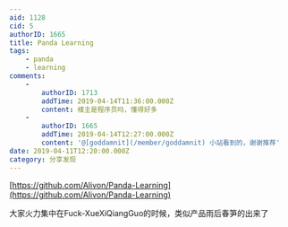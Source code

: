 ```yaml
---
aid: 1128
cid: 5
authorID: 1665
title: Panda Learning
tags:
    - panda
    - learning
comments:
    -
        authorID: 1713
        addTime: 2019-04-14T11:36:00.000Z
        content: 楼主是程序员吗，懂得好多
    -
        authorID: 1665
        addTime: 2019-04-14T12:27:00.000Z
        content: '@[goddamnit](/member/goddamnit) 小站看到的，谢谢推荐'
date: 2019-04-11T12:20:00.000Z
category: 分享发现
---
```


[https://github.com/Alivon/Panda-Learning](https://github.com/Alivon/Panda-Learning)

大家火力集中在Fuck-XueXiQiangGuo的时候，类似产品雨后春笋的出来了
